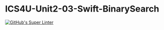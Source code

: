 # ICS4U-Unit2-03-Swift-BinarySearch
[![GitHub's Super Linter](https://github.com/Jenoe-Balote/ICS4U-Unit2-03-Swift-BinarySearch/workflows/GitHub's%20Super%20Linter/badge.svg)](https://github.com/Jenoe-Balote/ICS4U-Unit2-03-Swift-BinarySearch/actions)
